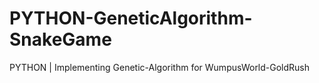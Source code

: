 # PYTHON-GeneticAlgorithm-SnakeGame
PYTHON | Implementing Genetic-Algorithm for WumpusWorld-GoldRush
